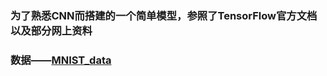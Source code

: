 ### 为了熟悉CNN而搭建的一个简单模型，参照了TensorFlow官方文档以及部分网上资料
### 数据——[MNIST_data](http://yann.lecun.com/exdb/mnist/)
